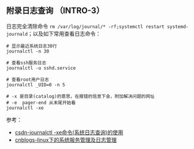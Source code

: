 
## 附录日志查询 （INTRO-3）

日志完全清除命令 `rm /var/log/journal/* -rf;systemctl restart systemd-journald`；以及如下常用查看日志命令：

```
# 显示最近系统日志30行 
journalctl -n 30

# 查看ssh服务日志 
journalctl -u sshd.service

# 查看root用户日志
journalctl _UID=0 -n 5

# -x 是目录(catalog)的意思，在报错的信息下会，附加解决问题的网址 
# -e  pager-end 从末尾开始看
journalctl -xe
```

参考：

* [csdn-journalctl -xe命令(系统日志查询)的使用](https://blog.csdn.net/enthan809882/article/details/104551777/)
* [cnblogs-linux下的系统服务管理及日志管理](https://www.cnblogs.com/yuzhaokai0523/p/4453094.html)


















